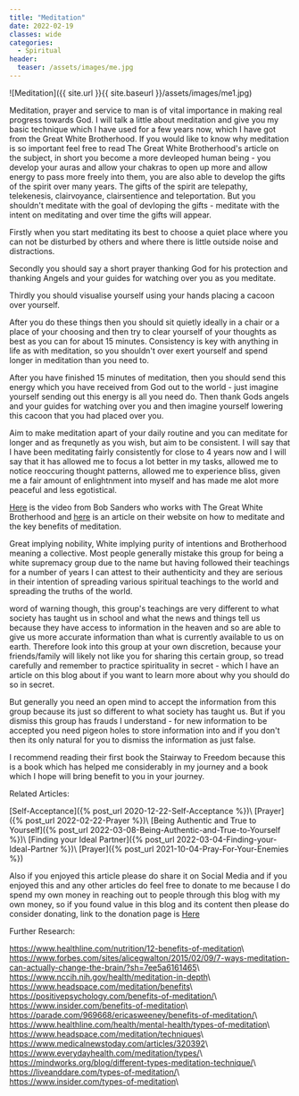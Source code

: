 ```yaml
---
title: "Meditation"
date: 2022-02-19
classes: wide
categories:
  - Spiritual 
header: 
  teaser: /assets/images/me.jpg
---
```


![Meditation]({{ site.url }}{{ site.baseurl }}/assets/images/me1.jpg)

Meditation, prayer and service to man is of vital importance in making real progress towards God. I will talk a little about meditation and give you my basic technique which I have used for a few years now, which I have got from the Great White Brotherhood. If you would like to know why meditation is so important feel free to read The Great White Brotherhood's article on the subject, in short you become a more devleoped human being - you develop your auras and allow your chakras to open up more and allow energy to pass more freely into them, you are also able to develop the gifts of the spirit over many years. The gifts of the spirit are telepathy, telekenesis, clairvoyance, clairsentience and teleportation. But you shouldn't meditate with the goal of devloping the gifts - meditate with the intent on meditating and over time the gifts will appear.

Firstly when you start meditating its best to choose a quiet place where you can not be disturbed by others and where there is little outside noise and distractions.

Secondly you should say a short prayer thanking God for his protection and thanking Angels and your guides for watching over you as you meditate.

Thirdly you should visualise yourself using your hands placing a cacoon over yourself. 

After you do these things then you should sit quietly ideally in a chair or a place of your choosing and then try to clear yourself of your thoughts as best as you can for about 15 minutes. Consistency is key with anything in life as with meditation, so you shouldn't over exert yourself and spend longer in meditation than you need to.

After you have finished 15 minutes of meditation, then you should send this energy which you have received from God out to the world - just imagine yourself sending out this energy is all you need do. Then thank Gods angels and your guides for watching over you and then imagine yourself lowering this cacoon that you had placed over you.

Aim to make meditation apart of your daily routine and you can meditate for longer and as frequnetly as you wish, but aim to be consistent. I will say that I have been meditating fairly consistently for close to 4 years now and I will say that it has allowed me to focus a lot better in my tasks, allowed me to notice reoccuring thought patterns, allowed me to experience bliss, given me a fair amount of enlightnment into myself and has made me alot more peaceful and less egotistical.

[Here](https://www.youtube.com/watch?v=QRSlzULFWpM) is the video from Bob Sanders who works with The Great White Brotherhood and [here](https://thegreatwhitebrotherhood.org/lessons/meditation/) is an article on their website on how to meditate and the key benefits of meditation.

Great implying nobility, White implying purity of intentions and Brotherhood meaning a collective. Most people generally mistake this group for being a white supremacy group due to the name but having followed their teachings for a number of years I can attest to their authenticity and they are serious in their intention of spreading various spiritual teachings to the world and spreading the truths of the world. 

word of warning though, this group's teachings are very different to what society has taught us in school and what the news and things tell us because they have access to information in the heaven and so are able to give us more accurate information than what is currently available to us on earth. Therefore look into this group at your own discretion, because your friends/family will likely not like you for sharing this certain group, so tread carefully and remember to practice spirituality in secret - which I have an article on this blog about if you want to learn more about why you should do so in secret. 

But generally you need an open mind to accept the information from this group because its just so different to what society has taught us. But if you dismiss this group has frauds I understand - for new information to be accepted you need pigeon holes to store information into and if you don't then its only natural for you to dismiss the information as just false.

I recommend reading their first book the Stairway to Freedom because this is a book which has helped me considerably in my journey and a book which I hope will bring benefit to you in your journey.

Related Articles:

[Self-Acceptance]({% post_url 2020-12-22-Self-Acceptance %})\\
[Prayer]({% post_url 2022-02-22-Prayer %})\\
[Being Authentic and True to Yourself]({% post_url 2022-03-08-Being-Authentic-and-True-to-Yourself %})\\
[Finding your Ideal Partner]({% post_url 2022-03-04-Finding-your-Ideal-Partner %})\\
[Prayer]({% post_url 2021-10-04-Pray-For-Your-Enemies %})

Also if you enjoyed this article please do share it on Social Media and if you enjoyed this and any other articles do feel free to donate to me because I do spend my own money in reaching out to people through this blog with my own money, so if you found value in this blog and its content then please do consider donating, link to the donation page is [Here](https://lovehumanity.github.io/Donate)


Further Research:

<https://www.healthline.com/nutrition/12-benefits-of-meditation>\\
<https://www.forbes.com/sites/alicegwalton/2015/02/09/7-ways-meditation-can-actually-change-the-brain/?sh=7ee5a6161465>\\
<https://www.nccih.nih.gov/health/meditation-in-depth>\\
<https://www.headspace.com/meditation/benefits>\\
<https://positivepsychology.com/benefits-of-meditation/>\\
<https://www.insider.com/benefits-of-meditation>\\
<https://parade.com/969668/ericasweeney/benefits-of-meditation/>\\
<https://www.healthline.com/health/mental-health/types-of-meditation>\\
<https://www.headspace.com/meditation/techniques>\\
<https://www.medicalnewstoday.com/articles/320392>\\
<https://www.everydayhealth.com/meditation/types/>\\
<https://mindworks.org/blog/different-types-meditation-technique/>\\
<https://liveanddare.com/types-of-meditation/>\\
<https://www.insider.com/types-of-meditation>\\
